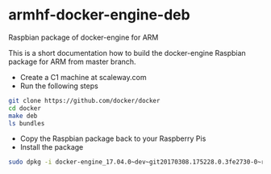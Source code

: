 # armhf-docker-engine-deb
Raspbian package of docker-engine for ARM

This is a short documentation how to build the docker-engine Raspbian package for ARM from master branch.

- Create a C1 machine at scaleway.com
- Run the following steps

```bash
git clone https://github.com/docker/docker
cd docker
make deb
ls bundles
```

- Copy the Raspbian package back to your Raspberry Pis
- Install the package

```bash
sudo dpkg -i docker-engine_17.04.0~dev~git20170308.175228.0.3fe2730-0~raspbian-jessie_armhf.deb
```
